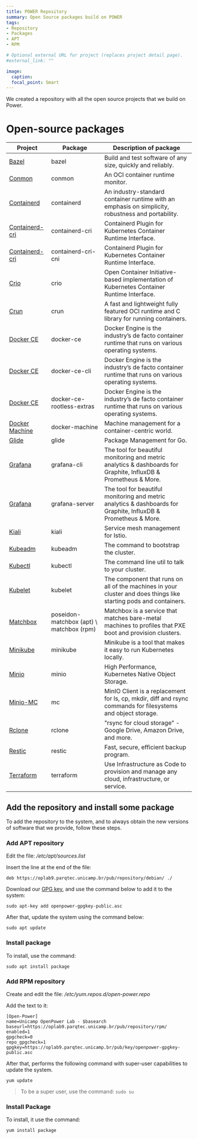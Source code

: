 ```yaml
---
title: POWER Repository
summary: Open Source packages build on POWER
tags:
- Repository
- Packages
- APT
- RPM

# Optional external URL for project (replaces project detail page).
#external_link: ""

image:
  caption:
  focal_point: Smart
---
```

We created a repository with all the open source projects that we build on Power.

# Open-source packages

|Project|Package|Description of package|
|---|---|---|
| [Bazel](https://bazel.build) | bazel | Build and test software of any size, quickly and reliably.
| [Conmon](https://github.com/containers/conmon) | conmon | An OCI container runtime monitor.
| [Containerd](https://containerd.io) | containerd | An industry-standard container runtime with an emphasis on simplicity, robustness and portability.
| [Containerd-cri](https://github.com/containerd/cri) | containerd-cri | Containerd Plugin for Kubernetes Container Runtime Interface.
| [Containerd-cri](https://github.com/containerd/cri) | containerd-cri-cni | Containerd Plugin for Kubernetes Container Runtime Interface.
| [Crio](https://cri-o.io/) | crio | Open Container Initiative-based implementation of Kubernetes Container Runtime Interface.
| [Crun](https://github.com/containers/crun) | crun | A fast and lightweight fully featured OCI runtime and C library for running containers.
| [Docker CE](https://docs.docker.com/install) | docker-ce | Docker Engine is the industry’s de facto container runtime that runs on various operating systems.
| [Docker CE](https://docs.docker.com/install) | docker-ce-cli | Docker Engine is the industry’s de facto container runtime that runs on various operating systems.
| [Docker CE](https://docs.docker.com/install) | docker-ce-rootless-extras | Docker Engine is the industry’s de facto container runtime that runs on various operating systems.
| [Docker Machine](https://gitlab.com/gitlab-org/ci-cd/docker-machine) | docker-machine | Machine management for a container-centric world.
| [Glide](https://github.com/Masterminds/glide) | glide | Package Management for Go.
| [Grafana](https://grafana.com) | grafana-cli | The tool for beautiful monitoring and metric analytics & dashboards for Graphite, InfluxDB & Prometheus & More.
| [Grafana](https://grafana.com) | grafana-server | The tool for beautiful monitoring and metric analytics & dashboards for Graphite, InfluxDB & Prometheus & More.
| [Kiali](https://www.kiali.io) | kiali | Service mesh management for Istio.
| [Kubeadm](https://kubernetes.io/docs/setup/production-environment/tools/kubeadm/install-kubeadm/) | kubeadm | The command to bootstrap the cluster.
| [Kubectl](https://kubernetes.io/docs/tasks/tools/install-kubectl/) | kubectl | The command line util to talk to your cluster.
| [Kubelet](https://kubernetes.io/docs/reference/command-line-tools-reference/kubelet/) | kubelet | The component that runs on all of the machines in your cluster and does things like starting pods and containers.
| [Matchbox](https://matchbox.psdn.io/) | poseidon-matchbox (apt) \ matchbox (rpm) | Matchbox is a service that matches bare-metal machines to profiles that PXE boot and provision clusters.
| [Minikube](https://kubernetes.io/docs/tasks/tools/#minikube) | minikube | Minikube is a tool that makes it easy to run Kubernetes locally.
| [Minio](https://min.io) | minio | High Performance, Kubernetes Native Object Storage.
| [Minio-MC](https://min.io) | mc | MinIO Client is a replacement for ls, cp, mkdir, diff and rsync commands for filesystems and object storage.
| [Rclone](https://rclone.org/) | rclone | "rsync for cloud storage" - Google Drive, Amazon Drive, and more.
| [Restic](https://restic.net) | restic | Fast, secure, efficient backup program.
| [Terraform](https://www.terraform.io) | terraform | Use Infrastructure as Code to provision and manage any cloud, infrastructure, or service.


## Add the repository and install some package

To add the repository to the system, and to always obtain the new versions of software that we provide, follow these steps.

### Add APT repository

Edit the file: */etc/apt/sources.list*

Insert the line at the end of the file:

`deb https://oplab9.parqtec.unicamp.br/pub/repository/debian/ ./`

Download our [GPG key](https://oplab9.parqtec.unicamp.br/pub/key/openpower-gpgkey-public.asc), and use the command below to add it to the system:

`sudo apt-key add openpower-gpgkey-public.asc`

After that, update the system using the command below:

`sudo apt update`

### Install package

To install, use the command:

`sudo apt install package`

### Add RPM repository

Create and edit the file: */etc/yum.repos.d/open-power.repo*

Add the text to it:

```
[Open-Power]
name=Unicamp OpenPower Lab - $basearch
baseurl=https://oplab9.parqtec.unicamp.br/pub/repository/rpm/
enabled=1
gpgcheck=0
repo_gpgcheck=1
gpgkey=https://oplab9.parqtec.unicamp.br/pub/key/openpower-gpgkey-public.asc
```

After that, performs the following command with super-user capabilities to update the system.

`yum update`

> To be a super user, use the command: `sudo su`

### Install Package

To install, it use the command:

`yum install package`
